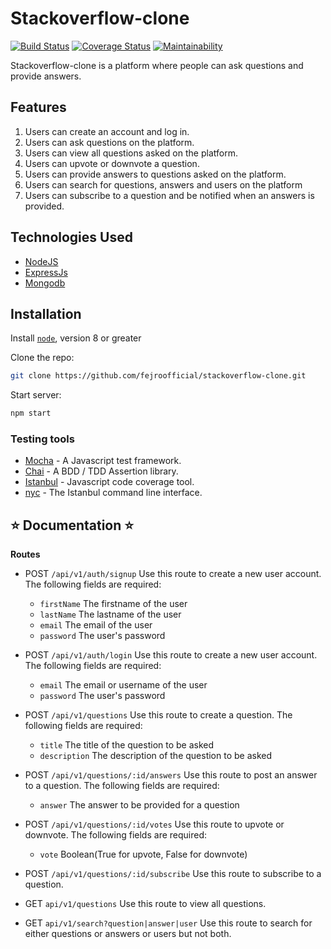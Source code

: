 # Stackoverflow-clone

[![Build Status](https://travis-ci.com/fejiroofficial/stackoverflow-clone.svg?branch=master)](https://travis-ci.com/fejiroofficial/stackoverflow-clone)
[![Coverage Status](https://coveralls.io/repos/github/fejiroofficial/stackoverflow-clone/badge.svg?branch=master)](https://coveralls.io/github/fejiroofficial/stackoverflow-clone?branch=master)
[![Maintainability](https://api.codeclimate.com/v1/badges/cbfc19c558897560d6fe/maintainability)](https://codeclimate.com/github/fejiroofficial/stackoverflow-clone/maintainability)

Stackoverflow-clone is a platform where people can ask questions and provide answers.


## Features
1. Users can create an account and log in.
2. Users can ask questions on the platform.
3. Users can view all questions asked on the platform.
4. Users can upvote or downvote a question.
5. Users can provide answers to questions asked on the platform.
6. Users can search for questions, answers and users on the platform
7. Users can subscribe to a question and be notified when an answers is provided.   

## Technologies Used

* [NodeJS](https://nodejs.org/en/)
* [ExpressJs](https://expressjs.com/)
* [Mongodb](https://www.mongodb.com/)


## Installation

Install [`node`](https://nodejs.org/en/download/), version 8 or greater

Clone the repo:
```sh
git clone https://github.com/fejroofficial/stackoverflow-clone.git
```

Start server:
```sh
npm start
```

### Testing tools

- [Mocha](https://mochajs.org/) - A Javascript test framework.
- [Chai](http://chaijs.com) - A BDD / TDD Assertion library.
- [Istanbul](https://istanbul.js.org) - Javascript code coverage tool.
- [nyc](https://github.com/istanbuljs/nyc) - The Istanbul command line interface.

## :star: Documentation :star:

**Routes**
- POST `/api/v1/auth/signup` Use this route to create a new user account. The following fields are required:
    - `firstName` The firstname of the user
    - `lastName` The lastname of the user
    - `email` The email of the user
    - `password` The user's password
  
- POST `/api/v1/auth/login` Use this route to create a new user account. The following fields are required:
    - `email` The email or username of the user
    - `password` The user's password 

- POST `/api/v1/questions` Use this route to create a question. The following fields are required:
    - `title` The title of the question to be asked
    - `description` The description of the question to be asked

- POST `/api/v1/questions/:id/answers` Use this route to post an answer to a question. The following fields are required:
    - `answer` The answer to be provided for a question

- POST `/api/v1/questions/:id/votes` Use this route to upvote or downvote. The following fields are required:
    - `vote` Boolean(True for upvote, False for downvote)

- POST `/api/v1/questions/:id/subscribe` Use this route to subscribe to a question.

- GET `api/v1/questions` Use this route to view all questions.

- GET `api/v1/search?question|answer|user` Use this route to search for either questions or answers or users but not both.

